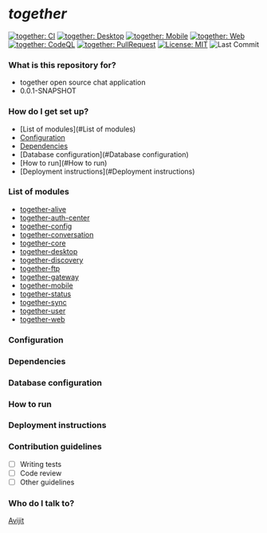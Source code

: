 # *together* #

[![together: CI](https://github.com/avijitmondal/together/workflows/togetherCI/badge.svg)](https://github.com/avijitmondal/together/actions/workflows/build.yml)
[![together: Desktop](https://github.com/avijitmondal/together/workflows/togetherDesktop/badge.svg)](https://github.com/avijitmondal/together/actions/workflows/desktop.yml)
[![together: Mobile](https://github.com/avijitmondal/together/workflows/togetherMobile/badge.svg)](https://github.com/avijitmondal/together/actions/workflows/mobile.yml)
[![together: Web](https://github.com/avijitmondal/together/workflows/togetherWeb/badge.svg)](https://github.com/avijitmondal/together/actions/workflows/web.yml)
[![together: CodeQL](https://github.com/avijitmondal/together/workflows/CodeQL/badge.svg)](https://github.com/avijitmondal/together/actions/workflows/codeql-analysis.yml)
[![together: PullRequest](https://github.com/avijitmondal/together/workflows/togetherPullRequest/badge.svg)](https://github.com/avijitmondal/together/actions/workflows/pull-request.yml)
[![License: MIT](https://img.shields.io/badge/License-MIT-green.svg)](https://opensource.org/licenses/MIT)
<img src="https://img.shields.io/github/last-commit/avijitmondal/together.svg" alt="Last Commit">


### What is this repository for? ###
* together open source chat application
* 0.0.1-SNAPSHOT

### How do I get set up? ###

* [List of modules](#List of modules)
* [Configuration](#Configuration)
* [Dependencies](#Dependencies)
* [Database configuration](#Database configuration)
* [How to run](#How to run)
* [Deployment instructions](#Deployment instructions)

### List of modules
* [together-alive](https://github.com/avijitmondal/together/blob/main/together-alive/README.md)
* [together-auth-center](https://github.com/avijitmondal/together/blob/main/together-auth-center/README.md)
* [together-config](https://github.com/avijitmondal/together/blob/main/together-config/README.md)
* [together-conversation](https://github.com/avijitmondal/together/blob/main/together-conversion/README.md)
* [together-core](https://github.com/avijitmondal/together/blob/main/together-core/README.md)
* [together-desktop](https://github.com/avijitmondal/together/blob/main/together-desktop/README.md)
* [together-discovery](https://github.com/avijitmondal/together/blob/main/together-discovery/README.md)
* [together-ftp](https://github.com/avijitmondal/together/blob/main/together-ftp/README.md)
* [together-gateway](https://github.com/avijitmondal/together/blob/main/together-gateway/README.md)
* [together-mobile](https://github.com/avijitmondal/together/blob/main/together-mobile/README.md)
* [together-status](https://github.com/avijitmondal/together/blob/main/together-status/README.md)
* [together-sync](https://github.com/avijitmondal/together/blob/main/together-sync/README.md)
* [together-user](https://github.com/avijitmondal/together/blob/main/together-user/README.md)
* [together-web](https://github.com/avijitmondal/together/blob/main/together-web/README.md)

### Configuration

### Dependencies

### Database configuration

### How to run

### Deployment instructions

### Contribution guidelines ###
- [ ] Writing tests
- [ ] Code review
- [ ] Other guidelines

### Who do I talk to? ###
[Avijit](mailto:avijitmondal38@gmail.com)
